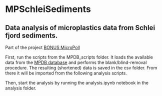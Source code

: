 # MPSchleiSediments
## Data analysis of microplastics data from Schlei fjord sediments.

Part of the project [BONUS MicroPoll](https://www.io-warnemuende.de/micropoll-home.html)

First, run the scripts from the MPDB_scripts folder.
It loads the available data from the [MPDB database](https://www.io-warnemuende.de/tl_files/project/micropoll/Deliverables/call2015-122_D1.2_0.2.pdf) and performs the blank/blind-removal procedure.
The resulting (shortened) data is saved in the csv folder.
From there it will be imported from the following analysis scripts.

Then, start the analysis by running the analysis.ipynb notebook in the analysis folder.
